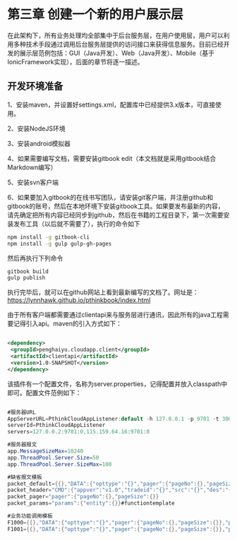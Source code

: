 # 第三章 创建一个新的用户展示层

在此架构下，所有业务处理均全部集中于后台服务层，在用户使用层，用户可以利用多种技术手段通过调用后台服务层提供的访问接口来获得信息服务。目前已经开发的展示层范例包括：GUI（Java开发）、Web（Java开发）、Mobile（基于IonicFramework实现），后面的章节将逐一描述。

## 开发环境准备

1、安装maven，并设置好settings.xml，配置库中已经提供3.x版本，可直接使用。

2、安装NodeJS环境

3、安装android模拟器

4、如果需要编写文档，需要安装gitbook edit（本文档就是采用gitbook结合Markdown编写）

5、安装svn客户端

6、如果要加入gitbook的在线书写团队，请安装git客户端，并注册github和gitbook的账号，然后在本地环境下安装gitbook工具。如果要发布最新的内容，请先确定把所有内容已经同步到github，然后在书籍的工程目录下，第一次需要安装发布工具（以后就不需要了），执行的命令如下

```bash
npm install -g gitbook-cli  
npm install -g gulp gulp-gh-pages

```

然后再执行下列命令

```bash
gitbook build
gulp publish

```

执行完毕后，就可以在github网站上看到最新编写的文档了。网址是：[https:\/\/lynnhawk.github.io\/pthinkbook\/index.html](https://lynnhawk.github.io/pthinkbook/index.html)

由于所有客户端都需要通过clientapi来与服务层进行通讯，因此所有的java工程需要记得引入api。maven的引入方式如下：

```xml

<dependency>
 <groupId>penghaiyu.cloudapp.client</groupId>
 <artifactId>clientapi</artifactId>
 <version>1.0-SNAPSHOT</version>
</dependency>


```

该插件有一个配置文件，名称为server.properties，记得配置并放入classpath中即可。配置文件范例如下：

```java

#服务器URL
AppServerURL=PthinkCloudAppListener:default -h 127.0.0.1 -p 9701 -t 3000
serverId=PthinkCloudAppListener
servers=127.0.0.2:9701:0,115.159.64.16:9701:0

#服务器报文
app.MessageSizeMax=10240
app.ThreadPool.Server.Size=50
app.ThreadPool.Server.SizeMax=100

#缺省报文模板
packet_default={{},"DATA":{"opttype":"{}","pager":{"pageNo":{},"pageSize":{}},"params":{"entity":{}}}}}
packet_header="CMD":{"appver":"v1.0","tradeid":"{}","src":"{}","des":"{}","tradecode":"{}","opercode":"{}","workdate":"{}","worktime":"{}"}
packet_pager="pager":{"pageNo":{},"pageSize":{}}
packet_params="params":{"entity":{}}#functiontemplate

#业务功能调用模板
F1000={{},"DATA":{"opttype":"{}","pager":{"pageNo":{},"pageSize":{}},"params":{"entity":{"rq":{},"userid":"{}","username":"{}","userip":"{}"}}}}}
F1001={{},"DATA":{"opttype":"{}","pager":{"pageNo":{},"pageSize":{}},"params":{"entity":{"rq":{},"userid":"{}","username":"{}","userip":"{}"}}}}}



```

